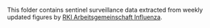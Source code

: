 This folder contains sentinel surveillance data extracted from weekly updated figures by [RKI Arbeitsgemeinschaft Influenza](https://influenza.rki.de/Diagrams.aspx?agiRegion=0).
